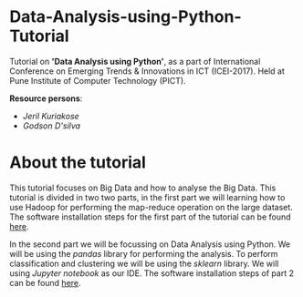 # Data-Analysis-using-Python-Tutorial
Tutorial on **'Data Analysis using Python'**, as a part of International Conference on Emerging Trends &amp; Innovations in ICT (ICEI-2017). Held at Pune Institute of Computer Technology (PICT). 

**Resource persons**: 
* *Jeril Kuriakose*
* *Godson D'silva*

# About the tutorial
This tutorial focuses on Big Data and how to analyse the Big Data. This tutorial is divided in two two parts, in the first part we will learning how to use Hadoop for performing the map-reduce operation on the large dataset. The software installation steps for the first part of the tutorial can be found [here](https://docs.google.com/document/d/1v0zGBZ6EHap-Smsr3x3sGGpDW-54m82kDpPKC2M6uiY/pub).

In the second part we will be focussing on Data Analysis using Python. We will be using the *pandas* library for performing the analysis. To perform classification and clustering we will be using the *sklearn* library. We will using *Jupyter notebook* as our IDE. The software installation steps of part 2 can be found [here](https://github.com/jerilkuriakose/Data-Analysis-using-Python-Tutorial/tree/master/Part-2).
